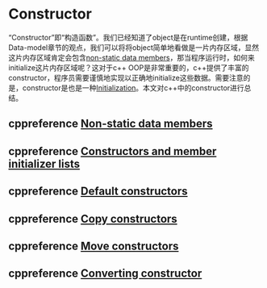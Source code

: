 # Constructor

“Constructor”即“构造函数”。我们已经知道了object是在runtime创建，根据Data-model章节的观点，我们可以将将object简单地看做是一片内存区域，显然这片内存区域肯定会包含[non-static data members](https://en.cppreference.com/w/cpp/language/data_members)，那当程序运行时，如何来initialize这片内存区域呢？这对于c++ OOP是非常重要的，c++提供了丰富的constructor，程序员需要谨慎地实现以正确地initialize这些数据。需要注意的是，constructor是也是一种[Initialization](https://en.cppreference.com/w/cpp/language/initialization)。本文对c++中的constructor进行总结。



## cppreference [Non-static data members](https://en.cppreference.com/w/cpp/language/data_members)



## cppreference [Constructors and member initializer lists](https://en.cppreference.com/w/cpp/language/initializer_list)





## cppreference [Default constructors](https://en.cppreference.com/w/cpp/language/default_constructor)



## cppreference [Copy constructors](https://en.cppreference.com/w/cpp/language/copy_constructor)



## cppreference [Move constructors](https://en.cppreference.com/w/cpp/language/move_constructor)



## cppreference [Converting constructor](https://en.cppreference.com/w/cpp/language/converting_constructor)